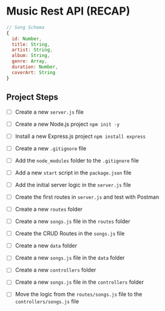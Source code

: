 # Music Rest API (RECAP)

```js
// Song Schema
{
  id: Number,
  title: String,
  artist: String,
  album: String,
  genre: Array,
  duration: Number,
  coverArt: String
}
```

## Project Steps

- [ ] Create a new `server.js` file
- [ ] Create a new Node.js project `npm init -y`
- [ ] Install a new Express.js project `npm install express`
- [ ] Create a new `.gitignore` file
- [ ] Add the `node_modules` folder to the `.gitignore` file
- [ ] Add a new `start` script in the `package.json` file
- [ ] Add the initial server logic in the `server.js` file  
- [ ] Create the first routes in `server.js` and test with Postman

- [ ] Create a new `routes` folder
- [ ] Create a new `songs.js` file in the `routes` folder
- [ ] Create the CRUD Routes in the `songs.js` file
- [ ] Create a new `data` folder
- [ ] Create a new `songs.js` file in the `data` folder
- [ ] Create a new `controllers` folder
- [ ] Create a new `songs.js` file in the `controllers` folder
- [ ] Move the logic from the `routes/songs.js` file to the `controllers/songs.js` file
